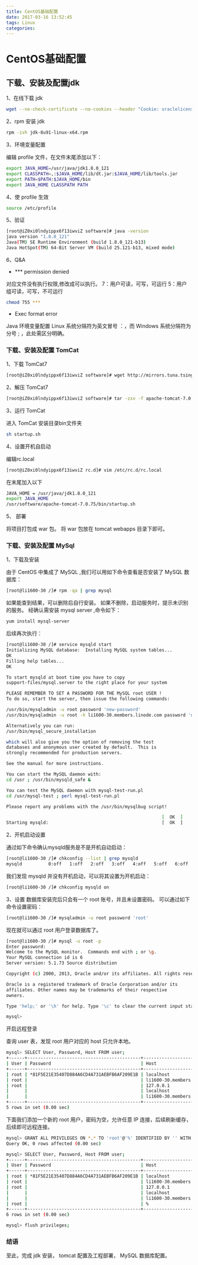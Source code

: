 ```yaml
---
title: CentOS基础配置
date: 2017-03-16 13:52:45
tags: Linux
categories:
---
```

# CentOS基础配置

## 下载、安装及配置jdk

1、在线下载 jdk

```bash
wget --no-check-certificate --no-cookies --header "Cookie: oraclelicense=accept-securebackup-cookie" http://download.oracle.com/otn-pub/java/jdk/8u91-b14/jdk-8u91-linux-x64.rpm
```

2、rpm 安装 jdk

```bash
rpm -ivh jdk-8u91-linux-x64.rpm
```

3、环境变量配置

编辑 profile 文件，在文件末尾添加以下：

```bash
export JAVA_HOME=/usr/java/jdk1.8.0_121
export CLASSPATH=,:$JAVA_HOME/lib/dt.jar:$JAVA_HOME/lib/tools.jar
export PATH=$PATH:$JAVA_HOME/bin
export JAVA_HOME CLASSPATH PATH

```

4、使 profile 生效

```bash
source /etc/profile
```

5、验证

```bash
[root@iZ0xi0lndyippx6f13iwviZ software]# java -version
java version "1.8.0_121"
Java(TM) SE Runtime Environment (build 1.8.0_121-b13)
Java HotSpot(TM) 64-Bit Server VM (build 25.121-b13, mixed mode)

```

6、Q&A

* *** permission denied

对应文件没有执行权限,修改成可以执行。
7：用户可读，可写，可运行
5：用户组可读，可写，不可运行

  ```bash
  chmod 755 ***
  ```
* Exec format error

Java 环境变量配置
Linux 系统分隔符为英文冒号 ：，而 Windows 系统分隔符为分号 ; ，此处需区分明确。

### 下载、安装及配置 TomCat

1、下载 TomCat7

```bash
[root@iZ0xi0lndyippx6f13iwviZ software]# wget http://mirrors.tuna.tsinghua.edu.cn/apache/tomcat/tomcat-7/v7.0.75/bin/apache-tomcat-7.0.75.tar.gz
```

2、解压 TomCat7

```bash
[root@iZ0xi0lndyippx6f13iwviZ software]# tar -zxv -f apache-tomcat-7.0.75.tar.gz
```

3、运行 TomCat

进入 TomCat 安装目录bin文件夹

```bash
sh startup.sh
```

4、设置开机自启动

编辑rc.local

```bash
[root@iZ0xi0lndyippx6f13iwviZ rc.d]# vim /etc/rc.d/rc.local
```

在末尾加入以下

```bash
JAVA_HOME = /usr/java/jdk1.8.0_121
export JAVA_HOME
/usr/software/apache-tomcat-7.0.75/bin/startup.sh
```

5、 部署

将项目打包成 war 包。
将 war 包放在 tomcat webapps 目录下即可。

### 下载、安装及配置 MySql

1、下载及安装

由于 CentOS 中集成了 MySQL ,我们可以用如下命令查看是否安装了 MySQL 数据库：

```bash
[root@li1600-30 /]# rpm -qa | grep mysql
```

如果能查到结果，可以删除后自行安装。
如果不删除，启动服务时，提示未识别的服务。
经确认需安装 mysql server ,命令如下：

```bash
yum install mysql-server
```

后续再次执行：

```bash
[root@li1600-30 /]# service mysqld start
Initializing MySQL database:  Installing MySQL system tables...
OK
Filling help tables...
OK

To start mysqld at boot time you have to copy
support-files/mysql.server to the right place for your system

PLEASE REMEMBER TO SET A PASSWORD FOR THE MySQL root USER !
To do so, start the server, then issue the following commands:

/usr/bin/mysqladmin -u root password 'new-password'
/usr/bin/mysqladmin -u root -h li1600-30.members.linode.com password 'new-password'

Alternatively you can run:
/usr/bin/mysql_secure_installation

which will also give you the option of removing the test
databases and anonymous user created by default.  This is
strongly recommended for production servers.

See the manual for more instructions.

You can start the MySQL daemon with:
cd /usr ; /usr/bin/mysqld_safe &

You can test the MySQL daemon with mysql-test-run.pl
cd /usr/mysql-test ; perl mysql-test-run.pl

Please report any problems with the /usr/bin/mysqlbug script!

                                                           [  OK  ]
Starting mysqld:                                           [  OK  ]
```

2、开机启动设置

通过如下命令确认mysqld服务是不是开机自动启动：

```bash
[root@li1600-30 /]# chkconfig --list | grep mysqld
mysqld         	0:off	1:off	2:off	3:off	4:off	5:off	6:off
```

我们发现 mysqld 并没有开机启动，可以将其设置为开机启动：

```bash
[root@li1600-30 /]# chkconfig mysqld on
```

3、设置
数据库安装完后只会有一个 root 账号，并且未设置密码。
可以通过如下命令设置密码：

```bash
[root@li1600-30 /]# mysqladmin -u root password 'root'
```

现在就可以通过 root 用户登录数据库了。

```bash
[root@li1600-30 /]# mysql -u root -p
Enter password:
Welcome to the MySQL monitor.  Commands end with ; or \g.
Your MySQL connection id is 6
Server version: 5.1.73 Source distribution

Copyright (c) 2000, 2013, Oracle and/or its affiliates. All rights reserved.

Oracle is a registered trademark of Oracle Corporation and/or its
affiliates. Other names may be trademarks of their respective
owners.

Type 'help;' or '\h' for help. Type '\c' to clear the current input statement.

mysql>

```

开启远程登录

查询 user 表，发现 root 用户对应的 host 只允许本地。

```bash
mysql> SELECT User, Password, Host FROM user;
+------+-------------------------------------------+------------------------------+
| User | Password                                  | Host                         |
+------+-------------------------------------------+------------------------------+
| root | *81F5E21E35407D884A6CD4A731AEBFB6AF209E1B | localhost                    |
| root |                                           | li1600-30.members.linode.com |
| root |                                           | 127.0.0.1                    |
|      |                                           | localhost                    |
|      |                                           | li1600-30.members.linode.com |
+------+-------------------------------------------+------------------------------+
5 rows in set (0.00 sec)

```

下面我们添加一个新的 root 用户，密码为空，允许任意 IP 连接，后续刷新缓存，后续即可远程连接。

```bash
mysql> GRANT ALL PRIVILEGES ON *.* TO 'root'@'%' IDENTIFIED BY '' WITH GRANT OPTION;
Query OK, 0 rows affected (0.00 sec)

mysql> SELECT User, Password, Host FROM user;
+------+-------------------------------------------+------------------------------+
| User | Password                                  | Host                         |
+------+-------------------------------------------+------------------------------+
| root | *81F5E21E35407D884A6CD4A731AEBFB6AF209E1B | localhost                    |
| root |                                           | li1600-30.members.linode.com |
| root |                                           | 127.0.0.1                    |
|      |                                           | localhost                    |
|      |                                           | li1600-30.members.linode.com |
| root |                                           | %                            |
+------+-------------------------------------------+------------------------------+
6 rows in set (0.00 sec)

mysql> flush privileges;
```

### 结语

至此，完成 jdk 安装， tomcat 配置及工程部署， MySQL 数据库配置。
